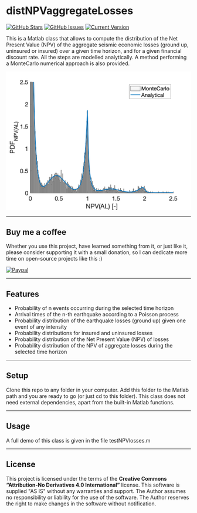 distNPVaggregateLosses
============
[![GitHub Stars](https://img.shields.io/github/stars/robgen/distNPVaggregateLosses.svg)](https://github.com/robgen/distNPVaggregateLosses/stargazers) [![GitHub Issues](https://img.shields.io/github/issues/robgen/distNPVaggregateLosses.svg)](https://github.com/robgen/distNPVaggregateLosses/issues) [![Current Version](https://img.shields.io/badge/version-1.0.0-green.svg)](https://github.com/robgen/distNPVaggregateLosses)

This is a Matlab class that allows to compute the distribution of the Net Present Value (NPV) of the aggregate seismic economic losses (ground up, uninsured or insured) over a given time horizon, and for a given financial discount rate. All the steps are modelled analytically. A method performing a MonteCarlo numerical approach is also provided.

![PDF aggregate loss](https://github.com/robgen/distNPVaggregateLosses/blob/main/test/PDFaggLoss.png?raw=true)

---
## Buy me a coffee

Whether you use this project, have learned something from it, or just like it, please consider supporting it with a small donation, so I can dedicate more time on open-source projects like this :)

<a href="http://paypal.me/robgen" target="_blank"><img src="https://www.paypalobjects.com/webstatic/mktg/logo/pp_cc_mark_74x46.jpg" alt="Paypal" style="height: auto !important;width: auto !important;" ></a>

---

## Features
- Probability of n events occurring during the selected time horizon
- Arrival times of the n-th earthquake according to a Poisson process
- Probability distribution of the earthquake losses (ground up) given one event of any intensity
- Probability distributions for insured and uninsured losses
- Probability distribution of the Net Present Value (NPV) of losses
- Probability distribution of the NPV of aggregate losses during the selected time horizon

---

## Setup
Clone this repo to any folder in your computer. Add this folder to the Matlab path and you are ready to go (or just cd to this folder). This class does not need external dependencies, apart from the built-in Matlab functions.

---

## Usage
A full demo of this class is given in the file testNPVlosses.m

---

## License
This project is licensed under the terms of the **Creative Commons “Attribution-No Derivatives 4.0 International”** license. This software is supplied "AS IS" without any warranties and support. The Author assumes no responsibility or liability for the use of the software. The Author reserves the right to make changes in the software without notification.
